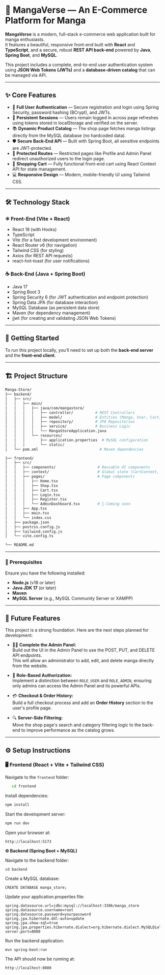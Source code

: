 # 📖 MangaVerse — An E-Commerce Platform for Manga

**MangaVerse** is a modern, full-stack e-commerce web application built for manga enthusiasts.  
It features a beautiful, responsive front-end built with **React** and **TypeScript**, and a secure, robust **REST API back-end** powered by **Java**, **Spring Boot**, and **MySQL**.

This project includes a complete, end-to-end user authentication system using **JSON Web Tokens (JWTs)** and a **database-driven catalog** that can be managed via API.

---

## ✨ Core Features

- 🔐 **Full User Authentication** — Secure registration and login using Spring Security, password hashing (BCrypt), and JWTs.  
- 🧠 **Persistent Sessions** — Users remain logged in across page refreshes using tokens stored in localStorage and verified on the server.  
- 📚 **Dynamic Product Catalog** — The shop page fetches manga listings directly from the MySQL database (no hardcoded data).  
- 🛡️ **Secure Back-End API** — Built with Spring Boot, all sensitive endpoints are JWT-protected.  
- 🚫 **Protected Routes** — Restricted pages like Profile and Admin Panel redirect unauthorized users to the login page.  
- 🛒 **Shopping Cart** — Fully functional front-end cart using React Context API for state management.  
- 💻 **Responsive Design** — Modern, mobile-friendly UI using Tailwind CSS.  

---

## 🛠️ Technology Stack

### ⚛️ Front-End (Vite + React)

- React 18 (with Hooks)  
- TypeScript  
- Vite (for a fast development environment)  
- React Router v6 (for navigation)  
- Tailwind CSS (for styling)  
- Axios (for REST API requests)  
- react-hot-toast (for user notifications)

### ☕ Back-End (Java + Spring Boot)

- Java 17  
- Spring Boot 3  
- Spring Security 6 (for JWT authentication and endpoint protection)  
- Spring Data JPA (for database interaction)  
- MySQL Database (as persistent data store)  
- Maven (for dependency management)  
- jjwt (for creating and validating JSON Web Tokens)

---

## 🚀 Getting Started

To run this project locally, you’ll need to set up both the **back-end server** and the **front-end client**.

---

## 🏗️ Project Structure

```bash
Manga-Store/
├── backend/
│   ├── src/
│   │   ├── main/
│   │   │   ├── java/com/mangastore/
│   │   │   │   ├── controller/          # REST Controllers
│   │   │   │   ├── model/               # Entities (Manga, User, CartItem)
│   │   │   │   ├── repository/          # JPA Repositories
│   │   │   │   ├── service/             # Business Logic
│   │   │   │   └── MangaStoreApplication.java
│   │   │   └── resources/
│   │   │       ├── application.properties  # MySQL configuration
│   │   │       └── static/
│   └── pom.xml                            # Maven dependencies

├── frontend/
│   ├── src/
│   │   ├── components/                   # Reusable UI components
│   │   ├── context/                      # Global state (CartContext, AuthContext)
│   │   ├── pages/                        # Page components
│   │   │   ├── Home.tsx
│   │   │   ├── Shop.tsx
│   │   │   ├── Cart.tsx
│   │   │   ├── Login.tsx
│   │   │   ├── Register.tsx
│   │   │   └── AdminDashboard.tsx        # 🚧 Coming soon
│   │   ├── App.tsx
│   │   ├── main.tsx
│   │   └── index.css
│   ├── package.json
│   ├── postcss.config.js
│   ├── tailwind.config.js
│   └── vite.config.ts

└── README.md
```
---

### 🧩 Prerequisites

Ensure you have the following installed:

- **Node.js** (v18 or later)  
- **Java JDK 17** (or later)  
- **Maven**  
- **MySQL Server** (e.g., MySQL Community Server or XAMPP)

---

## 🚧 Future Features

This project is a strong foundation. Here are the next steps planned for development:

- 🧑‍💼 **Complete the Admin Panel:**  
  Build out the UI in the Admin Panel to use the POST, PUT, and DELETE API endpoints.  
  This will allow an administrator to add, edit, and delete manga directly from the website.

- 🔐 **Role-Based Authorization:**  
  Implement a distinction between `ROLE_USER` and `ROLE_ADMIN`, ensuring only admins can access the Admin Panel and its powerful APIs.

- 💳 **Checkout & Order History:**  
  Build a full checkout process and add an **Order History** section to the user's profile page.

- 🔍 **Server-Side Filtering:**  
  Move the shop page's search and category filtering logic to the back-end to improve performance as the catalog grows.


---

## ⚙️ Setup Instructions

### 🖥️ Frontend (React + Vite + Tailwind CSS)

Navigate to the `frontend` folder:
```bash
   cd frontend
```
Install dependencies:

```bash
npm install
```
Start the development server:

```bash
npm run dev
```
Open your browser at:
```
http://localhost:5173
```

**⚙️ Backend (Spring Boot + MySQL)**

Navigate to the backend folder:

```
cd backend
```
Create a MySQL database:

```
CREATE DATABASE manga_store;
```
Update your application.properties file:
```
spring.datasource.url=jdbc:mysql://localhost:3306/manga_store
spring.datasource.username=root
spring.datasource.password=yourpassword
spring.jpa.hibernate.ddl-auto=update
spring.jpa.show-sql=true
spring.jpa.properties.hibernate.dialect=org.hibernate.dialect.MySQLDialect
server.port=8080
```
Run the backend application:
```
mvn spring-boot:run
```
The API should now be running at:
```
http://localhost:8080
```

